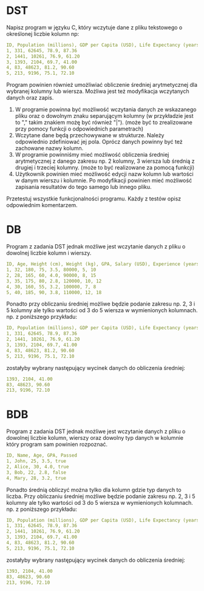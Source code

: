 # DST

Napisz program w języku C, który wczytuje dane z pliku tekstowego o określonej liczbie kolumn np:

```yaml
ID, Population (millions), GDP per Capita (USD), Life Expectancy (years), Internet Users (%)
1, 331, 62645, 78.9, 87.36
2, 1441, 10261, 76.9, 61.20
3, 1393, 2104, 69.7, 41.00
4, 83, 48623, 81.2, 90.60
5, 213, 9196, 75.1, 72.10
```

Program powinien również umożliwiać obliczenie średniej arytmetycznej dla wybranej kolumny lub wiersza. Możliwa jest też modyfikacja wczytanych danych oraz zapis.

1. W programie powinna być możliwość wczytania danych ze wskazanego pliku oraz o dowolnym znaku separującym kolumny (w przykładzie jest to "," takim znakiem możę być również "|"). (może być to zrealizowane przy pomocy funkcji o odpowiednich parametrach)
2. Wczytane dane będą przechowywane w strukturze. Należy odpowiednio zdefiniować jej pola. Oprócz danych powinny być też zachowane nazwy kolumn.
3. W programie powinniśmy mieć możliwość obliczenia średniej arytmetycznej z danego zakresu np. 2 kolumny, 3 wiersza lub średnią z drugiej i trzeciej kolumny. (może to być realizowane za pomocą funkcji)
4. Użytkownik powinien mieć możliwość edycji nazw kolumn lub wartości w danym wierszu i kolumnie. Po modyfikacji powinien mieć możliwość zapisania resultatów do tego samego lub innego pliku.

Przetestuj wszystkie funkcjonalności programu. Każdy z testów opisz odpowiednim komentarzem.

# DB

Program z zadania DST jednak możliwe jest wczytanie danych z pliku o dowolnej liczbie kolumn i wierszy.

```yaml
ID, Age, Height (cm), Weight (kg), GPA, Salary (USD), Experience (years), Bonus (%)
1, 32, 180, 75, 3.5, 80000, 5, 10
2, 28, 165, 60, 4.0, 90000, 8, 15
3, 35, 175, 80, 2.8, 120000, 10, 12
4, 30, 160, 55, 3.2, 100000, 7, 8
5, 40, 185, 90, 3.8, 110000, 12, 18
```

Ponadto przy obliczaniu średniej możliwe będzie podanie zakresu np. 2, 3 i 5 kolumny ale tylko wartości od 3 do 5 wiersza w wymienionych kolumnach. np. z poniższego przykładu:

```yaml
ID, Population (millions), GDP per Capita (USD), Life Expectancy (years), Internet Users (%)
1, 331, 62645, 78.9, 87.36
2, 1441, 10261, 76.9, 61.20
3, 1393, 2104, 69.7, 41.00
4, 83, 48623, 81.2, 90.60
5, 213, 9196, 75.1, 72.10
```

zostałyby wybrany następujący wycinek danych do obliczenia średniej:

```yaml
1393, 2104, 41.00
83, 48623, 90.60
213, 9196, 72.10
```

# BDB

Program z zadania DST jednak możliwe jest wczytanie danych z pliku o dowolnej liczbie kolumn, wierszy oraz dowolny typ danych w kolumnie który program sam powinien rozpoznać.

```yaml
ID, Name, Age, GPA, Passed
1, John, 25, 3.5, true
2, Alice, 30, 4.0, true
3, Bob, 22, 2.8, false
4, Mary, 28, 3.2, true
```

Ponadto średnią obliczyć można tylko dla kolumn gdzie typ danych to liczba. Przy obliczaniu średniej możliwe będzie podanie zakresu np. 2, 3 i 5 kolumny ale tylko wartości od 3 do 5 wiersza w wymienionych kolumnach. np. z poniższego przykładu:

```yaml
ID, Population (millions), GDP per Capita (USD), Life Expectancy (years), Internet Users (%)
1, 331, 62645, 78.9, 87.36
2, 1441, 10261, 76.9, 61.20
3, 1393, 2104, 69.7, 41.00
4, 83, 48623, 81.2, 90.60
5, 213, 9196, 75.1, 72.10
```

zostałyby wybrany następujący wycinek danych do obliczenia średniej:

```yaml
1393, 2104, 41.00
83, 48623, 90.60
213, 9196, 72.10
```